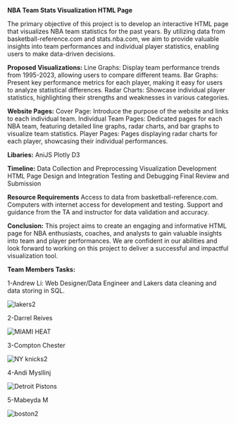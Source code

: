 **NBA Team Stats Visualization HTML Page**

The primary objective of this project is to develop an interactive HTML page that visualizes NBA team statistics for the past years.
By utilizing data from basketball-reference.com and stats.nba.com, we aim to provide valuable insights into team performances and individual player statistics, enabling users to make data-driven decisions.

**Proposed Visualizations:**
Line Graphs: Display team performance trends from 1995-2023, allowing users to compare different teams.
Bar Graphs: Present key performance metrics for each player, making it easy for users to analyze statistical differences.
Radar Charts: Showcase individual player statistics, highlighting their strengths and weaknesses in various categories.


**Website Pages:**
Cover Page: Introduce the purpose of the website and links to each individual team.
Individual Team Pages: Dedicated pages for each NBA team, featuring detailed line graphs, radar charts, and bar graphs to visualize team statistics.
Player Pages: Pages displaying radar charts for each player, showcasing their individual performances.

**Libaries:**
AniJS
Plotly
D3

**Timeline:**
Data Collection and Preprocessing
Visualization Development
HTML Page Design and Integration
Testing and Debugging
Final Review and Submission

**Resource Requirements**
Access to data from basketball-reference.com.
Computers with internet access for development and testing.
Support and guidance from the TA and instructor for data validation and accuracy.

**Conclusion:**
This project aims to create an engaging and informative HTML page for NBA enthusiasts, coaches, and analysts to gain valuable insights into team and player performances. We are confident in our abilities and look forward to working on this project to deliver a successful and impactful visualization tool.

**Team Members Tasks:**

1-Andrew Li: Web Designer/Data Engineer and Lakers data cleaning and data storing in SQL. 

![lakers2](https://github.com/Andrewli1212/Group-6-Project-3/assets/128929338/3e8db437-ec93-4c4f-a11e-86610043f6c9)

2-Darrel Reives

![MIAMI HEAT](https://github.com/Andrewli1212/Group-6-Project-3/assets/128929338/3a211a1b-4fba-4caa-aa87-849bf727190d)

3-Compton Chester

![NY knicks2](https://github.com/Andrewli1212/Group-6-Project-3/assets/128929338/528e235a-d997-4e1d-bcc7-e0145068d088)

4-Andi Mysllinj

![Detroit Pistons](https://github.com/Andrewli1212/Group-6-Project-3/assets/128929338/5fcfb594-04c4-4990-97b9-5d56168b366c)

5-Mabeyda M

![boston2](https://github.com/Andrewli1212/Group-6-Project-3/assets/128929338/f654076b-7d38-464a-b2c0-9fdfefe7efbd)


